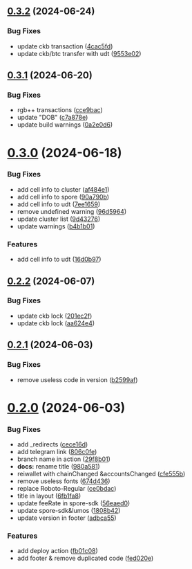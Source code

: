 ## [0.3.2](https://github.com/TeamTaoist/bitcoin-portfolio-dash/compare/v0.3.1...v0.3.2) (2024-06-24)


### Bug Fixes

* update ckb transaction ([4cac5fd](https://github.com/TeamTaoist/bitcoin-portfolio-dash/commit/4cac5fd83476db896052cda419451c1ba8f0c580))
* update ckb/btc transfer with udt ([9553e02](https://github.com/TeamTaoist/bitcoin-portfolio-dash/commit/9553e021de6cc59423b5124d07b85d413816ca41))



## [0.3.1](https://github.com/TeamTaoist/bitcoin-portfolio-dash/compare/v0.3.0...v0.3.1) (2024-06-20)


### Bug Fixes

* rgb++ transactions ([cce9bac](https://github.com/TeamTaoist/bitcoin-portfolio-dash/commit/cce9bace597a30af17294a3a3d2574c354085282))
* update "DOB" ([c7a878e](https://github.com/TeamTaoist/bitcoin-portfolio-dash/commit/c7a878e87c1fe80546550984714ba9b1950d77ca))
* update build warnings ([0a2e0d6](https://github.com/TeamTaoist/bitcoin-portfolio-dash/commit/0a2e0d611c82d938ad82670d88503e1123bda8c9))



# [0.3.0](https://github.com/TeamTaoist/bitcoin-portfolio-dash/compare/v0.2.2...v0.3.0) (2024-06-18)


### Bug Fixes

* add cell info to cluster ([af484e1](https://github.com/TeamTaoist/bitcoin-portfolio-dash/commit/af484e1dac379d249818aed49fa8d836aa7db9eb))
* add cell info to spore ([90a790b](https://github.com/TeamTaoist/bitcoin-portfolio-dash/commit/90a790b8bccbdb3762ffb1520c101f28c5462d75))
* add cell info to udt ([7ee1659](https://github.com/TeamTaoist/bitcoin-portfolio-dash/commit/7ee16591ac8addc82693994f502c5b19d922e115))
* remove undefined warning ([96d5964](https://github.com/TeamTaoist/bitcoin-portfolio-dash/commit/96d59643a39aec9dab6d6befb5378589607d7dbc))
* update cluster list ([9d43276](https://github.com/TeamTaoist/bitcoin-portfolio-dash/commit/9d4327633cca4bf7dadb09aed13c8ae6be147e8b))
* update warnings ([b4b1b01](https://github.com/TeamTaoist/bitcoin-portfolio-dash/commit/b4b1b019ced0039b8f8e3d24700d55b0e95f6216))


### Features

* add cell info to udt ([16d0b97](https://github.com/TeamTaoist/bitcoin-portfolio-dash/commit/16d0b97d6759ab185384e23b85fa0626200b7a70))



## [0.2.2](https://github.com/TeamTaoist/bitcoin-portfolio-dash/compare/v0.2.1...v0.2.2) (2024-06-07)


### Bug Fixes

* update ckb lock ([201ec2f](https://github.com/TeamTaoist/bitcoin-portfolio-dash/commit/201ec2fc28536699e22e360e1fffd9fb61787f0a))
* update ckb lock ([aa624e4](https://github.com/TeamTaoist/bitcoin-portfolio-dash/commit/aa624e484ee0a371ffe48cc61b7842eda16da9c6))



## [0.2.1](https://github.com/TeamTaoist/bitcoin-portfolio-dash/compare/v0.2.0...v0.2.1) (2024-06-03)


### Bug Fixes

* remove useless code in version ([b2599af](https://github.com/TeamTaoist/bitcoin-portfolio-dash/commit/b2599afc4ba77c1da7d1e658402fdf655ddd0f04))



# [0.2.0](https://github.com/TeamTaoist/bitcoin-portfolio-dash/compare/cece16d84c9afc2b52f90c2b3e3890712ec10a9b...v0.2.0) (2024-06-03)


### Bug Fixes

* add _redirects ([cece16d](https://github.com/TeamTaoist/bitcoin-portfolio-dash/commit/cece16d84c9afc2b52f90c2b3e3890712ec10a9b))
* add telegram link ([806c0fe](https://github.com/TeamTaoist/bitcoin-portfolio-dash/commit/806c0fef5c22b550b7a53176f29c9e0edebd7a3c))
* branch name in action ([29f8b01](https://github.com/TeamTaoist/bitcoin-portfolio-dash/commit/29f8b010b120d68dc14902cc7c011830ad5451db))
* **docs:** rename title ([980a581](https://github.com/TeamTaoist/bitcoin-portfolio-dash/commit/980a581f7ad49c926f788f9fd10e3f963a9a13d7))
* reiwallet with  chainChanged &accountsChanged ([cfe555b](https://github.com/TeamTaoist/bitcoin-portfolio-dash/commit/cfe555b1bee71456a56775dae1cbd3aaa9605b82))
* remove useless fonts ([674d436](https://github.com/TeamTaoist/bitcoin-portfolio-dash/commit/674d4367fe140ae105de13ce656e96bfbd3d3fd9))
* replace Roboto-Regular ([ce0bdac](https://github.com/TeamTaoist/bitcoin-portfolio-dash/commit/ce0bdaca587743130f20ae223a83c55fd2bacbc8))
* title in layout ([6fb1fa8](https://github.com/TeamTaoist/bitcoin-portfolio-dash/commit/6fb1fa8380bb9f5c024e8de7486da4bc7b190c7a))
* update feeRate in spore-sdk ([56eaed0](https://github.com/TeamTaoist/bitcoin-portfolio-dash/commit/56eaed0b687d6cc7fc38fa72c2febaa6971e838a))
* update spore-sdk&lumos ([1808b42](https://github.com/TeamTaoist/bitcoin-portfolio-dash/commit/1808b424ffa0398f8ed832c9d721e4a211cb7bd3))
* update version in footer ([adbca55](https://github.com/TeamTaoist/bitcoin-portfolio-dash/commit/adbca556e359b80d7828db1ec5771e23543ccdc4))


### Features

* add deploy action ([fb01c08](https://github.com/TeamTaoist/bitcoin-portfolio-dash/commit/fb01c080208db02d4d56ffe0121e380d1d2d4362))
* add footer & remove duplicated code ([fed020e](https://github.com/TeamTaoist/bitcoin-portfolio-dash/commit/fed020e26ad1e80af31019a52739c0db9a2949ec))



